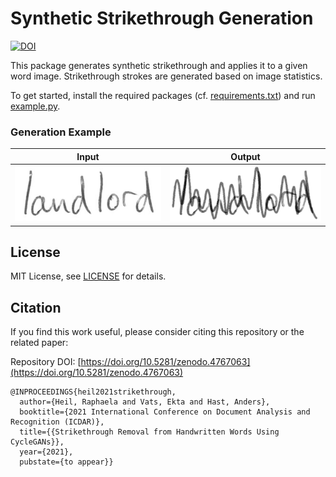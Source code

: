 # Synthetic Strikethrough Generation  

[![DOI](https://zenodo.org/badge/DOI/10.5281/zenodo.4767063.svg)](https://doi.org/10.5281/zenodo.4767063)


This package generates synthetic strikethrough and applies it to a given word image. Strikethrough strokes are generated based on image statistics.

To get started, install the required packages (cf. [requirements.txt](requirements.txt)) and run [example.py](example.py).

### Generation Example
Input|Output
---|---
![clean word word image spelling 'landlord'](0004.png)|![word image struck through with a wavy line](0004_struck.png)
## License
MIT License, see [LICENSE](LICENSE) for details.

## Citation
If you find this work useful, please consider citing this repository or the related paper:

Repository DOI: [https://doi.org/10.5281/zenodo.4767063](https://doi.org/10.5281/zenodo.4767063)

```
@INPROCEEDINGS{heil2021strikethrough,
  author={Heil, Raphaela and Vats, Ekta and Hast, Anders},
  booktitle={2021 International Conference on Document Analysis and Recognition (ICDAR)},
  title={{Strikethrough Removal from Handwritten Words Using CycleGANs}},
  year={2021},
  pubstate={to appear}}
```
